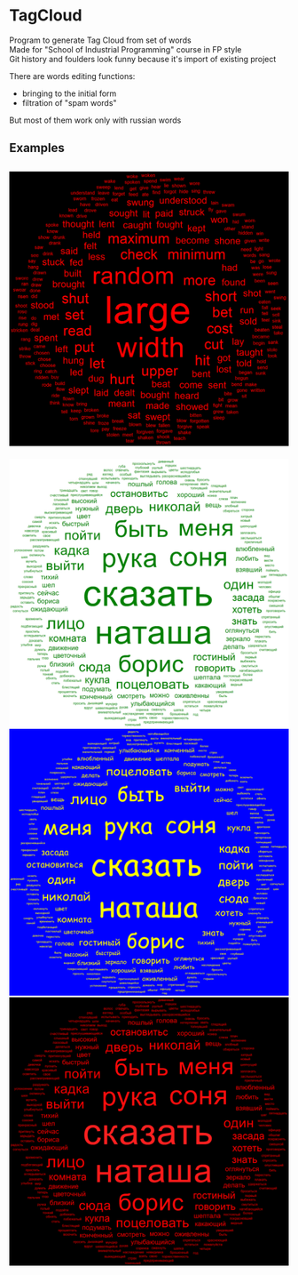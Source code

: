 # TagCloud

Program to generate Tag Cloud from set of words  
Made for "School of Industrial Programming" course in FP style  
Git history and foulders look funny because it's import of existing project

There are words editing functions:
 - bringing to the initial form
 - filtration of "spam words"
 
But most of them work only with russian words

## Examples
![Example](EngExample.png)
---
![Example](RusExample.png)
![Example](RusExampleFont.png)
![Example](RusExampleColors.png)
